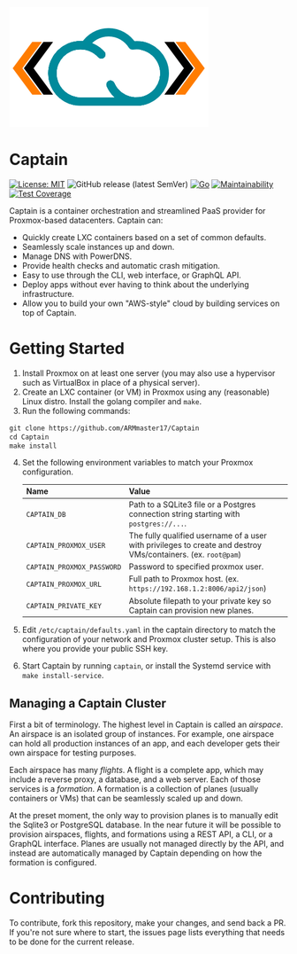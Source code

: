 ![Logo](https://github.com/ARMmaster17/Captain/raw/main/static/Captain.png)
# Captain
[![License: MIT](https://img.shields.io/badge/License-MIT-yellow.svg)](https://opensource.org/licenses/MIT)
![GitHub release (latest SemVer)](https://img.shields.io/github/v/release/ARMmaster17/Captain?sort=semver)
[![Go](https://github.com/ARMmaster17/Captain/actions/workflows/go.yml/badge.svg?branch=main)](https://github.com/ARMmaster17/Captain/actions/workflows/go.yml)
[![Maintainability](https://api.codeclimate.com/v1/badges/ade54503d0d7daec431f/maintainability)](https://codeclimate.com/github/ARMmaster17/Captain/maintainability)
[![Test Coverage](https://api.codeclimate.com/v1/badges/ade54503d0d7daec431f/test_coverage)](https://codeclimate.com/github/ARMmaster17/Captain/test_coverage)

Captain is a container orchestration and streamlined PaaS provider for Proxmox-based datacenters. Captain can:
- Quickly create LXC containers based on a set of common defaults.
- Seamlessly scale instances up and down.
- Manage DNS with PowerDNS.
- Provide health checks and automatic crash mitigation.
- Easy to use through the CLI, web interface, or GraphQL API.
- Deploy apps without ever having to think about the underlying infrastructure.
- Allow you to build your own "AWS-style" cloud by building services on top of Captain.

# Getting Started

1. Install Proxmox on at least one server (you may also use a hypervisor such as VirtualBox in place of a physical server).
2. Create an LXC container (or VM) in Proxmox using any (reasonable) Linux distro. Install the golang compiler and `make`.
3. Run the following commands:
```shell
git clone https://github.com/ARMmaster17/Captain
cd Captain
make install
```
4. Set the following environment variables to match your Proxmox configuration.
   
   | Name | Value |
   |---|---|
   | `CAPTAIN_DB` | Path to a SQLite3 file or a Postgres connection string starting with `postgres://...`. |
   | `CAPTAIN_PROXMOX_USER` | The fully qualified username of a user with privileges to create and destroy VMs/containers. (ex. `root@pam`) |
   | `CAPTAIN_PROXMOX_PASSWORD` | Password to specified proxmox user. |
   | `CAPTAIN_PROXMOX_URL` | Full path to Proxmox host. (ex. `https://192.168.1.2:8006/api2/json`) |
   | `CAPTAIN_PRIVATE_KEY` | Absolute filepath to your private key so Captain can provision new planes. |

5. Edit `/etc/captain/defaults.yaml` in the captain directory to match the configuration of your network and Proxmox cluster setup. This is also where you provide your public SSH key.
6. Start Captain by running `captain`, or install the Systemd service with `make install-service`.

## Managing a Captain Cluster
First a bit of terminology. The highest level in Captain is called an *airspace*. An airspace is an isolated group of instances. For example, one airspace can hold all production instances of an app, and each developer gets their own airspace for testing purposes.

Each airspace has many *flights*. A flight is a complete app, which may include a reverse proxy, a database, and a web server. Each of those services is a *formation*. A formation is a collection of planes (usually containers or VMs) that can be seamlessly scaled up and down.

At the preset moment, the only way to provision planes is to manually edit the Sqlite3 or PostgreSQL database. In the near future it will be possible to provision airspaces, flights, and formations using a REST API, a CLI, or a GraphQL interface. Planes are usually not managed directly by the API, and instead are automatically managed by Captain depending on how the formation is configured.

# Contributing

To contribute, fork this repository, make your changes, and send back a PR. If you're not sure where to start, the issues page lists everything that needs to be done for the current release.
